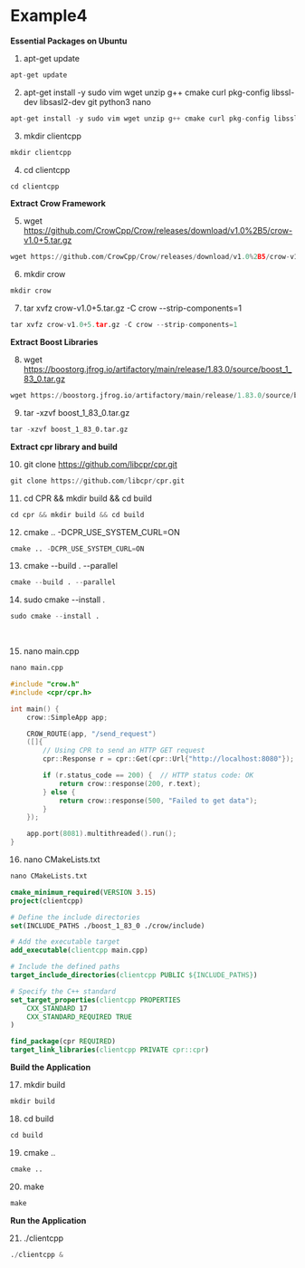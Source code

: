 # Example4

**Essential Packages on Ubuntu**

1. apt-get update

```python
apt-get update
```

2.  apt-get install -y sudo vim wget unzip g++ cmake curl pkg-config libssl-dev libsasl2-dev git python3 nano

```c
apt-get install -y sudo vim wget unzip g++ cmake curl pkg-config libssl-dev libsasl2-dev git python3 nano
```

3. mkdir clientcpp 

```python
mkdir clientcpp   
```

4. cd clientcpp 

```python
cd clientcpp
```

**Extract Crow Framework**

5.  wget https://github.com/CrowCpp/Crow/releases/download/v1.0%2B5/crow-v1.0+5.tar.gz

```python
wget https://github.com/CrowCpp/Crow/releases/download/v1.0%2B5/crow-v1.0+5.tar.gz
```

6.  mkdir crow

```python
mkdir crow
```

7.  tar xvfz crow-v1.0+5.tar.gz -C crow --strip-components=1

```python
tar xvfz crow-v1.0+5.tar.gz -C crow --strip-components=1
```

**Extract Boost Libraries**

8.  wget https://boostorg.jfrog.io/artifactory/main/release/1.83.0/source/boost_1_83_0.tar.gz

```python
wget https://boostorg.jfrog.io/artifactory/main/release/1.83.0/source/boost_1_83_0.tar.gz
```

9.  tar -xzvf boost_1_83_0.tar.gz

```python
tar -xzvf boost_1_83_0.tar.gz
```

**Extract cpr library and build**

10. git clone https://github.com/libcpr/cpr.git

```python
git clone https://github.com/libcpr/cpr.git
```

11. cd CPR && mkdir build && cd build

```python
cd cpr && mkdir build && cd build
```

12. cmake .. -DCPR_USE_SYSTEM_CURL=ON

```python
cmake .. -DCPR_USE_SYSTEM_CURL=ON
```

13. cmake --build . --parallel

```python
cmake --build . --parallel
```

14. sudo cmake --install .

```python
sudo cmake --install .
```

<br>

15.  nano main.cpp

```python
nano main.cpp
```

```c
#include "crow.h"
#include <cpr/cpr.h>

int main() {
    crow::SimpleApp app;

    CROW_ROUTE(app, "/send_request")
    ([]{
        // Using CPR to send an HTTP GET request
        cpr::Response r = cpr::Get(cpr::Url{"http://localhost:8080"});

        if (r.status_code == 200) {  // HTTP status code: OK
            return crow::response(200, r.text);
        } else {
            return crow::response(500, "Failed to get data");
        }
    });

    app.port(8081).multithreaded().run();
}
```

16.  nano CMakeLists.txt

```python
nano CMakeLists.txt
```

```cmake
cmake_minimum_required(VERSION 3.15)
project(clientcpp)

# Define the include directories
set(INCLUDE_PATHS ./boost_1_83_0 ./crow/include)

# Add the executable target
add_executable(clientcpp main.cpp)

# Include the defined paths
target_include_directories(clientcpp PUBLIC ${INCLUDE_PATHS})

# Specify the C++ standard
set_target_properties(clientcpp PROPERTIES
    CXX_STANDARD 17
    CXX_STANDARD_REQUIRED TRUE
)

find_package(cpr REQUIRED)
target_link_libraries(clientcpp PRIVATE cpr::cpr)
```

**Build the Application**

17.  mkdir build

```python
mkdir build
```

18.  cd build

```python
cd build
```

19.  cmake ..

```python
cmake ..
```

20.  make

```python
make
```

**Run the Application**

21.  ./clientcpp

```python
./clientcpp &
```